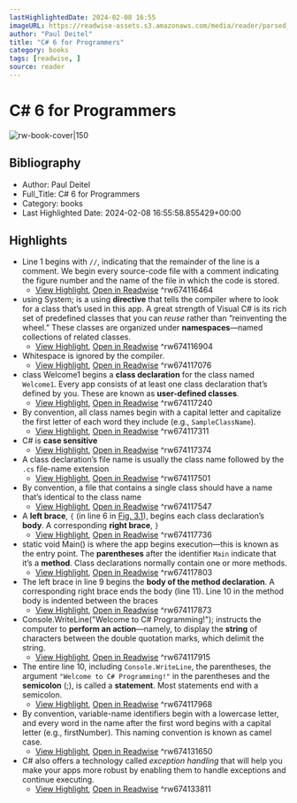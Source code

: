 ```yaml
---
lastHighlightedDate: 2024-02-08 16:55
imageURL: https://readwise-assets.s3.amazonaws.com/media/reader/parsed_document_assets/139018571/VkgI0aBo583Q2K1wGrc0U3CCb2psSrFsBiCVxRRLcbA-cove_SMcuPGQ.jpg
author: "Paul Deitel"
title: "C# 6 for Programmers"
category: books
tags: [readwise, ]
source: reader
---
```

# C# 6 for Programmers

![rw-book-cover|150](https://readwise-assets.s3.amazonaws.com/media/reader/parsed_document_assets/139018571/VkgI0aBo583Q2K1wGrc0U3CCb2psSrFsBiCVxRRLcbA-cove_SMcuPGQ.jpg)

## Bibliography
- Author: Paul Deitel
- Full_Title: C# 6 for Programmers
- Category: books
- Last Highlighted Date: 2024-02-08 16:55:58.855429+00:00

## Highlights
- Line 1 begins with `//`, indicating that the remainder of the line is a comment. We begin every source-code file with a comment indicating the figure number and the name of the file in which the code is stored.
    - [View Highlight](https://read.readwise.io/read/01hp4pqj46z1wwnf60wa9wh0g5), [Open in Readwise](https://readwise.io/open/674116464)
^rw674116464
- using System;
  is a using **directive** that tells the compiler where to look for a class that’s used in this app. A great strength of Visual C# is its rich set of predefined classes that you can *reuse* rather than “reinventing the wheel.” These classes are organized under **namespaces**—named collections of related classes.
    - [View Highlight](https://read.readwise.io/read/01hp4ps82dcwwwegx6nmwtv0p0), [Open in Readwise](https://readwise.io/open/674116904)
^rw674116904
- Whitespace is ignored by the compiler.
    - [View Highlight](https://read.readwise.io/read/01hp4pta8jjsraz9p6bkwb2ty2), [Open in Readwise](https://readwise.io/open/674117076)
^rw674117076
- class Welcome1
  begins a **class declaration** for the class named `Welcome1`. Every app consists of at least one class declaration that’s defined by you. These are known as **user-defined classes**.
    - [View Highlight](https://read.readwise.io/read/01hp4ptwjfzcjtnvcjx7jbm5cb), [Open in Readwise](https://readwise.io/open/674117240)
^rw674117240
- By convention, all class names begin with a capital letter and capitalize the first letter of each word they include (e.g., `SampleClassName`).
    - [View Highlight](https://read.readwise.io/read/01hp4pvahpwf8q1dhbqb52m05d), [Open in Readwise](https://readwise.io/open/674117311)
^rw674117311
- C# is **case sensitive**
    - [View Highlight](https://read.readwise.io/read/01hp4pvvemxm4vhxsxakbdtgav), [Open in Readwise](https://readwise.io/open/674117374)
^rw674117374
- A class declaration’s file name is usually the class name followed by the `.cs` file-name extension
    - [View Highlight](https://read.readwise.io/read/01hp4pwn5qdex3ecjtpwj1dvns), [Open in Readwise](https://readwise.io/open/674117501)
^rw674117501
- By convention, a file that contains a single class should have a name that’s identical to the class name
    - [View Highlight](https://read.readwise.io/read/01hp4px23adcd660dx3tr96vhs), [Open in Readwise](https://readwise.io/open/674117547)
^rw674117547
- A **left brace**, `{` (in line 6 in [Fig. 3.1](#ch03fig01)), begins each class declaration’s **body**. A corresponding **right brace**, `}`
    - [View Highlight](https://read.readwise.io/read/01hp4pxr5af2esygdh8jq8dp7g), [Open in Readwise](https://readwise.io/open/674117736)
^rw674117736
- static void Main()
  is where the app begins execution—this is known as the entry point. The **parentheses** after the identifier `Main` indicate that it’s a **method**. Class declarations normally contain one or more methods.
    - [View Highlight](https://read.readwise.io/read/01hp4pygrsp0c7fx32vk5k99y5), [Open in Readwise](https://readwise.io/open/674117803)
^rw674117803
- The left brace in line 9 begins the **body of the method declaration**. A corresponding right brace ends the body (line 11). Line 10 in the method body is indented between the braces
    - [View Highlight](https://read.readwise.io/read/01hp4pyw808gh96fjxgd0wje81), [Open in Readwise](https://readwise.io/open/674117873)
^rw674117873
- Console.WriteLine("Welcome to C# Programming!");
  instructs the computer to **perform an action**—namely, to display the **string** of characters between the double quotation marks, which delimit the string.
    - [View Highlight](https://read.readwise.io/read/01hp4pznpmxbkmcht9nm7ffpvw), [Open in Readwise](https://readwise.io/open/674117915)
^rw674117915
- The entire line 10, including `Console.WriteLine`, the parentheses, the argument `"Welcome to C# Programming!"` in the parentheses and the **semicolon** (;), is called a **statement**. Most statements end with a semicolon.
    - [View Highlight](https://read.readwise.io/read/01hp4q0gcnhx0cjbmq974gztxn), [Open in Readwise](https://readwise.io/open/674117968)
^rw674117968
- By convention, variable-name identifiers begin with a lowercase letter, and every word in the name after the first word begins with a capital letter (e.g., firstNumber). This naming convention is known as camel case.
    - [View Highlight](https://read.readwise.io/read/01hp4ssqdf7kfmfym17zbv57xa), [Open in Readwise](https://readwise.io/open/674131650)
^rw674131650
- C# also offers a technology called *exception handling* that will help you make your apps more robust by enabling them to handle exceptions and continue executing.
    - [View Highlight](https://read.readwise.io/read/01hp4tbepkg7vrw93afbnmmmz7), [Open in Readwise](https://readwise.io/open/674133811)
^rw674133811



